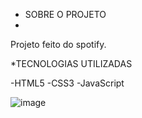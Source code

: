 * SOBRE O PROJETO
* 
 Projeto feito do spotify.


*TECNOLOGIAS UTILIZADAS

-HTML5
-CSS3
-JavaScript


![image](https://github.com/adrielmiranda/Spotify/assets/40529035/509c8b02-46d1-4734-814b-77cdcb0b66c4)

